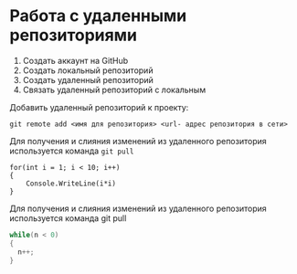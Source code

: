 # Работа с удаленными репозиториями
1. Создать аккаунт на GitHub
2. Создать локальный репозиторий
3. Создать удаленный репозиторий
4. Связать удаленный репозиторий с локальным

Добавить удаленный репозиторий к проекту:
```
git remote add <имя для репозитория> <url- адрес репозитория в сети>
```
Для получения и слияния изменений из удаленного репозитория используется команда ```git pull```

```С#
for(int i = 1; i < 10; i++)
{
    Console.WriteLine(i*i)
}
```

Для получения и слияния изменений из удаленного репозитория используется команда git pull

```c#
while(n < 0)
{
  n++;
}
```
